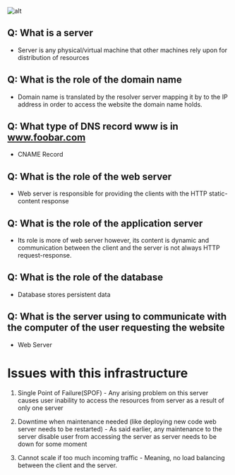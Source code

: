 ![alt](https://imgur.com/wwPaQNA)

## Q: What is a server
- Server is any physical/virtual machine that other machines rely upon for distribution of resources

## Q: What is the role of the domain name
- Domain name is translated by the resolver server mapping it by to the IP address in order to access the website the domain name holds.

## Q: What type of DNS record www is in www.foobar.com
- CNAME Record

## Q: What is the role of the web server
- Web server is responsible for providing the clients with the HTTP static-content response

## Q: What is the role of the application server
- Its role is more of web server however, its content is dynamic and communication between the client and the server is not always HTTP request-response.

## Q: What is the role of the database
- Database stores persistent data

## Q: What is the server using to communicate with the computer of the user requesting the website
- Web Server

# Issues with this infrastructure
1. Single Point of Failure(SPOF) - Any arising problem on this server causes user inability to access the resources from server as a result of only one server

2. Downtime when maintenance needed (like deploying new code web server needs to be restarted) - As said earlier, any maintenance to the server disable user from accessing the server as server needs to be down for some moment

3. Cannot scale if too much incoming traffic - Meaning, no load balancing between the client and the server.